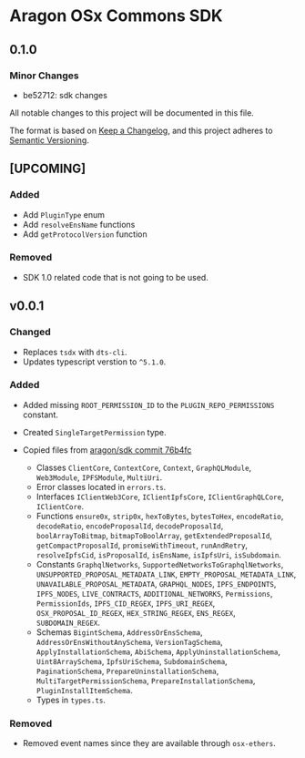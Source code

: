 # Aragon OSx Commons SDK

## 0.1.0

### Minor Changes

- be52712: sdk changes

All notable changes to this project will be documented in this file.

The format is based on [Keep a Changelog](https://keepachangelog.com/en/1.0.0/),
and this project adheres to [Semantic Versioning](https://semver.org/spec/v2.0.0.html).

## [UPCOMING]

### Added

- Add `PluginType` enum
- Add `resolveEnsName` functions
- Add `getProtocolVersion` function

### Removed

- SDK 1.0 related code that is not going to be used.

## v0.0.1

### Changed

- Replaces `tsdx` with `dts-cli`.
- Updates typescript verstion to `^5.1.0`.

### Added

- Added missing `ROOT_PERMISSION_ID` to the `PLUGIN_REPO_PERMISSIONS` constant.
- Created `SingleTargetPermission` type.
- Copied files from [aragon/sdk commit 76b4fc](https://github.com/aragon/sdk/tree/76b4fc815cfacce60b7c983ef0ce53110761f23a)

  - Classes `ClientCore`, `ContextCore`, `Context`, `GraphQLModule`, `Web3Module`, `IPFSModule`, `MultiUri`.
  - Error classes located in `errors.ts`.
  - Interfaces `IClientWeb3Core`, `IClientIpfsCore`, `IClientGraphQLCore`, `IClientCore`.
  - Functions `ensure0x`, `strip0x`, `hexToBytes`, `bytesToHex`, `encodeRatio`, `decodeRatio`, `encodeProposalId`, `decodeProposalId`, `boolArrayToBitmap`, `bitmapToBoolArray`, `getExtendedProposalId`, `getCompactProposalId`, `promiseWithTimeout`, `runAndRetry`, `resolveIpfsCid`, `isProposalId`, `isEnsName`, `isIpfsUri`, `isSubdomain`.
  - Constants `GraphqlNetworks`, `SupportedNetworksToGraphqlNetworks`, `UNSUPPORTED_PROPOSAL_METADATA_LINK`, `EMPTY_PROPOSAL_METADATA_LINK`, `UNAVAILABLE_PROPOSAL_METADATA`, `GRAPHQL_NODES`, `IPFS_ENDPOINTS`, `IPFS_NODES`, `LIVE_CONTRACTS`, `ADDITIONAL_NETWORKS`, `Permissions`, `PermissionIds`, `IPFS_CID_REGEX`, `IPFS_URI_REGEX`, `OSX_PROPOSAL_ID_REGEX`, `HEX_STRING_REGEX`, `ENS_REGEX`, `SUBDOMAIN_REGEX`.
  - Schemas `BigintSchema`, `AddressOrEnsSchema`, `AddressOrEnsWithoutAnySchema`, `VersionTagSchema`, `ApplyInstallationSchema`, `AbiSchema`, `ApplyUninstallationSchema`, `Uint8ArraySchema`, `IpfsUriSchema`, `SubdomainSchema`, `PaginationSchema`, `PrepareUninstallationSchema`, `MultiTargetPermissionSchema`, `PrepareInstallationSchema`, `PluginInstallItemSchema`.
  - Types in `types.ts`.

### Removed

- Removed event names since they are available through `osx-ethers`.
